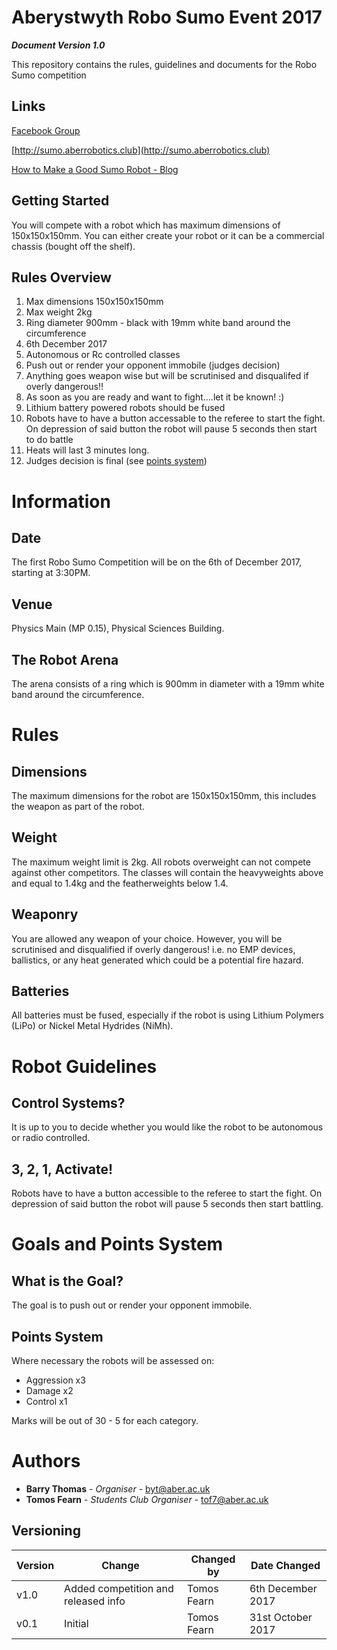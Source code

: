# Aberystwyth Robo Sumo Event 2017

**_Document Version 1.0_**


This repository contains the rules, guidelines and documents for the Robo Sumo competition

## Links
[Facebook Group](https://www.facebook.com/groups/1037228513076708/)

[http://sumo.aberrobotics.club](http://sumo.aberrobotics.club)

[How to Make a Good Sumo Robot - Blog](http://blog.jsumo.com/how-to-make-sumo-robot/)


## Getting Started

You will compete with a robot which has maximum dimensions of 150x150x150mm. You can either create your robot or it can be a commercial chassis (bought off the shelf).

## Rules Overview

1. Max dimensions 150x150x150mm
2. Max weight 2kg
3. Ring diameter 900mm - black with 19mm white band around the circumference
4. 6th December 2017
5. Autonomous or Rc controlled classes
6. Push out or render your opponent immobile (judges decision)
7. Anything goes weapon wise but will be scrutinised and disqualifed if overly dangerous!!
8. As soon as you are ready and want to fight....let it be known! :)
9. Lithium battery powered robots should be fused
10. Robots have to have a button accessable to the referee to start the fight. On depression of said button the robot will pause 5 seconds then start to do battle
11. Heats will last 3 minutes long.
12. Judges decision is final (see [points system](#points-system))

# Information

## Date
The first Robo Sumo Competition will be on the 6th of December 2017, starting at 3:30PM.

## Venue
Physics Main (MP 0.15), Physical Sciences Building.

## The Robot Arena
The arena consists of a ring which is 900mm in diameter with a 19mm white band around the circumference.


# Rules

## Dimensions
The maximum dimensions for the robot are 150x150x150mm, this includes the weapon as part of the robot.

## Weight
The maximum weight limit is 2kg. All robots overweight can not compete against other competitors.
The classes will contain the heavyweights above and equal to 1.4kg and the featherweights below 1.4.

## Weaponry
You are allowed any weapon of your choice. However, you will be scrutinised and disqualified if overly dangerous!
i.e. no EMP devices, ballistics, or any heat generated which could be a potential fire hazard.

## Batteries
All batteries must be fused, especially if the robot is using Lithium Polymers (LiPo) or Nickel Metal Hydrides (NiMh).

# Robot Guidelines

## Control Systems?
It is up to you to decide whether you would like the robot to be autonomous or radio controlled.

## 3, 2, 1, Activate!
Robots have to have a button accessible to the referee to start the fight. On depression of said button the robot will pause 5 seconds then start battling.


# Goals and Points System

## What is the Goal?
The goal is to push out or render your opponent immobile.

## Points System
Where necessary the robots will be assessed on:
* Aggression x3
* Damage x2
* Control x1

Marks will be out of 30 - 5 for each category.

# Authors

* **Barry Thomas** - *Organiser* - [byt@aber.ac.uk](mailto:byt@aber.ac.uk)
* **Tomos Fearn** - *Students Club Organiser* - [tof7@aber.ac.uk](mailto:tof7@aber.ac.uk)


## Versioning

| Version | Change | Changed by | Date Changed |
|---------|--------|------------|--------------|
| v1.0 | Added competition and released info | Tomos Fearn | 6th December 2017 |
| v0.1 | Initial | Tomos Fearn | 31st October 2017 |
